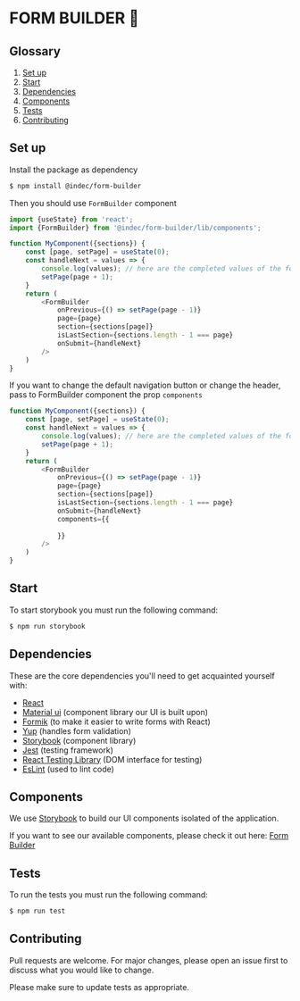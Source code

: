 # FORM BUILDER 🚀

## Glossary

1. [Set up](#set-up)
1. [Start](#start)
1. [Dependencies](#dependencies)
1. [Components](#components)
1. [Tests](#tests)
1. [Contributing](#contributing)

## Set up

Install the package as dependency

```sh
$ npm install @indec/form-builder
```

Then you should use `FormBuilder` component

```js
import {useState} from 'react';
import {FormBuilder} from '@indec/form-builder/lib/components';

function MyComponent({sections}) {
    const [page, setPage] = useState(0);
    const handleNext = values => {
        console.log(values); // here are the completed values of the form
        setPage(page + 1);
    }
    return (
        <FormBuilder
            onPrevious={() => setPage(page - 1)}
            page={page}
            section={sections[page]}
            isLastSection={sections.length - 1 === page}
            onSubmit={handleNext}
        />
    )
}
```

If you want to change the default navigation button or change the header, pass to FormBuilder component the prop `components`

```js
function MyComponent({sections}) {
    const [page, setPage] = useState(0);
    const handleNext = values => {
        console.log(values); // here are the completed values of the form
        setPage(page + 1);
    }
    return (
        <FormBuilder
            onPrevious={() => setPage(page - 1)}
            page={page}
            section={sections[page]}
            isLastSection={sections.length - 1 === page}
            onSubmit={handleNext}
            components={{
                
            }}
        />
    )
}
```

## Start

To start storybook you must run the following command:

```sh
$ npm run storybook
```

## Dependencies

These are the core dependencies you'll need to get acquainted yourself with:

- [React](https://reactjs.org) 
- [Material ui](https://mui.com) (component library our UI is built upon)
- [Formik](https://jaredpalmer.com/formik/docs/api/formik#validationschema-schema-gt-schema) (to make it easier to write forms with React)
- [Yup](https://github.com/jquense/yup) (handles form validation)
- [Storybook](https://storybook.js.org) (component library)
- [Jest](https://jestjs.io) (testing framework)
- [React Testing Library](https://testing-library.com/docs/react-testing-library/intro) (DOM interface for testing)
- [EsLint](https://eslint.org) (used to lint code)

## Components

We use [Storybook](https://storybook.js.org) to build our UI components isolated of the application.

If you want to see our available components, please check it out here: [Form Builder](https://indec-it.github.io/form-builder)

## Tests

To run the tests you must run the following command:

```sh
$ npm run test
```

## Contributing

Pull requests are welcome. For major changes, please open an issue first to discuss what you would like to change.

Please make sure to update tests as appropriate.
